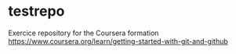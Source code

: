 # testrepo
Exercice repository for the Coursera formation https://www.coursera.org/learn/getting-started-with-git-and-github

